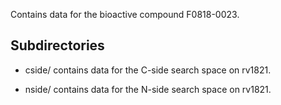 Contains data for the bioactive compound F0818-0023.

## Subdirectories

- cside/ contains data for the C-side search space on rv1821.

- nside/ contains data for the N-side search space on rv1821.

